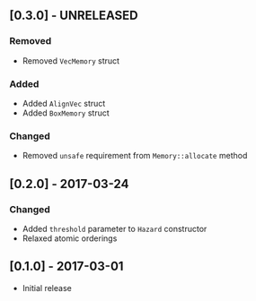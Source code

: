 ## [0.3.0] - UNRELEASED

### Removed
- Removed `VecMemory` struct

### Added
- Added `AlignVec` struct
- Added `BoxMemory` struct

### Changed
- Removed `unsafe` requirement from `Memory::allocate` method

## [0.2.0] - 2017-03-24

### Changed
- Added `threshold` parameter to `Hazard` constructor
- Relaxed atomic orderings

## [0.1.0] - 2017-03-01
- Initial release

